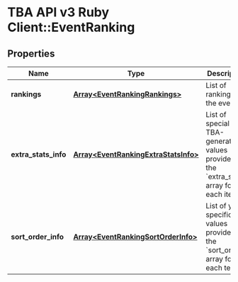 # TBA API v3 Ruby Client::EventRanking

## Properties
Name | Type | Description | Notes
------------ | ------------- | ------------- | -------------
**rankings** | [**Array&lt;EventRankingRankings&gt;**](EventRankingRankings.md) | List of rankings at the event. | 
**extra_stats_info** | [**Array&lt;EventRankingExtraStatsInfo&gt;**](EventRankingExtraStatsInfo.md) | List of special TBA-generated values provided in the &#x60;extra_stats&#x60; array for each item. | [optional] 
**sort_order_info** | [**Array&lt;EventRankingSortOrderInfo&gt;**](EventRankingSortOrderInfo.md) | List of year-specific values provided in the &#x60;sort_orders&#x60; array for each team. | 


